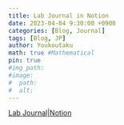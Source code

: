 ```yaml
---
title: Lab Journal in Notion
date: 2023-04-04 9:30:00 +0900
categories: [Blog, Journal]
tags: [Blog, JP]
author: Youkoutaku
math: true #Mathematical
pin: true
#img_path:
#image:
#  path:
#  alt:
---
```


[Lab Journal|Notion](https://youkoutaku.notion.site/Lab-Journal-cde43795142d448ab96cb0233225cf6b?pvs=4)
